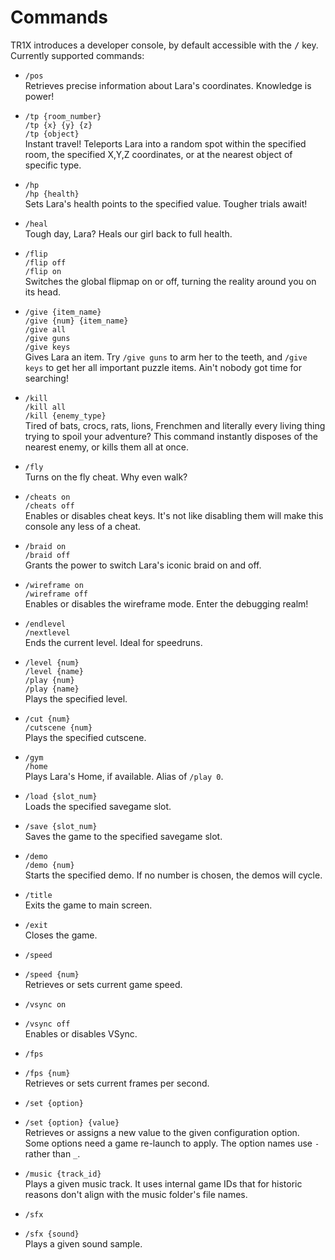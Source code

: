 # Commands
TR1X introduces a developer console, by default accessible with the <kbd>/</kbd> key.
Currently supported commands:

- `/pos`  
  Retrieves precise information about Lara's coordinates. Knowledge is power!

- `/tp {room_number}`  
  `/tp {x} {y} {z}`  
  `/tp {object}`  
  Instant travel! Teleports Lara into a random spot within the specified room, the specified X,Y,Z coordinates, or at the nearest object of specific type.

- `/hp`  
  `/hp {health}`  
  Sets Lara's health points to the specified value. Tougher trials await!

- `/heal`  
  Tough day, Lara? Heals our girl back to full health.

- `/flip`  
  `/flip off`  
  `/flip on`  
  Switches the global flipmap on or off, turning the reality around you on its head.

- `/give {item_name}`  
  `/give {num} {item_name}`  
  `/give all`  
  `/give guns`  
  `/give keys`  
  Gives Lara an item. Try `/give guns` to arm her to the teeth, and `/give keys` to get her all important puzzle items. Ain't nobody got time for searching!

- `/kill`  
  `/kill all`  
  `/kill {enemy_type}`  
  Tired of bats, crocs, rats, lions, Frenchmen and literally every living thing trying to spoil your adventure? This command instantly disposes of the nearest enemy, or kills them all at once.

- `/fly`  
  Turns on the fly cheat. Why even walk?

- `/cheats on`  
  `/cheats off`  
  Enables or disables cheat keys. It's not like disabling them will make this console any less of a cheat.

- `/braid on`  
  `/braid off`  
  Grants the power to switch Lara's iconic braid on and off.

- `/wireframe on`  
  `/wireframe off`  
  Enables or disables the wireframe mode. Enter the debugging realm!

- `/endlevel`  
  `/nextlevel`  
  Ends the current level. Ideal for speedruns.

- `/level {num}`  
  `/level {name}`  
  `/play {num}`  
  `/play {name}`  
  Plays the specified level.

- `/cut {num}`  
  `/cutscene {num}`  
  Plays the specified cutscene.

- `/gym`  
  `/home`  
  Plays Lara's Home, if available. Alias of `/play 0`.

- `/load {slot_num}`  
  Loads the specified savegame slot.

- `/save {slot_num}`  
  Saves the game to the specified savegame slot.

- `/demo`  
  `/demo {num}`  
  Starts the specified demo. If no number is chosen, the demos will cycle.

- `/title`  
  Exits the game to main screen.

- `/exit`  
  Closes the game.

- `/speed`  
- `/speed {num}`  
  Retrieves or sets current game speed.

- `/vsync on`  
- `/vsync off`  
  Enables or disables VSync.

- `/fps`  
- `/fps {num}`  
  Retrieves or sets current frames per second.

- `/set {option}`  
- `/set {option} {value}`  
  Retrieves or assigns a new value to the given configuration option. Some options need a game re-launch to apply. The option names use `-` rather than `_`.

- `/music {track_id}`  
  Plays a given music track. It uses internal game IDs that for historic reasons don't align with the music folder's file names.

- `/sfx`  
- `/sfx {sound}`  
  Plays a given sound sample.

